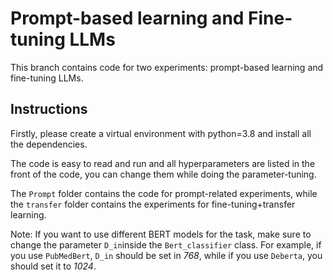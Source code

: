 
# Prompt-based learning and Fine-tuning LLMs

This branch contains code for two experiments: prompt-based learning and fine-tuning LLMs.

## Instructions
Firstly, please create a virtual environment with python=3.8 and install all the dependencies.

The code is easy to read and run and all hyperparameters are listed in the front of the code, you can change them while doing the parameter-tuning. 

The ```Prompt``` folder contains the code for prompt-related experiments, while the ```transfer``` folder contains the experiments for fine-tuning+transfer learning. 

Note: If you want to use different BERT models for the task, make sure to change the parameter ```D_in```inside the ```Bert_classifier``` class. For example, if you use ```PubMedBert```, ```D_in``` should be set in *768*, while if you use ```Deberta```, you should set it to *1024*.

